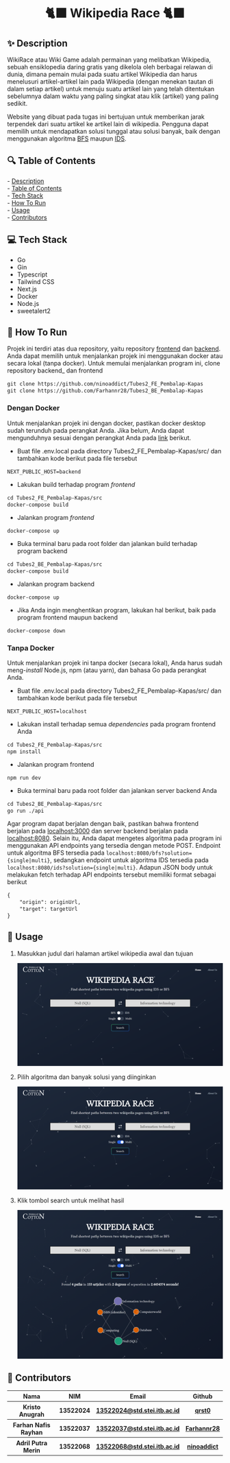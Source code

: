 <h1 align="center">🐈‍⬛ Wikipedia Race 🐈‍⬛</h1>
<h2 id="description">✨ Description </h2>

WikiRace atau Wiki Game adalah permainan yang melibatkan Wikipedia, sebuah ensiklopedia daring gratis yang dikelola oleh berbagai relawan di dunia,
dimana pemain mulai pada suatu artikel Wikipedia dan harus menelusuri artikel-artikel lain pada Wikipedia (dengan menekan tautan di dalam setiap artikel) 
untuk menuju suatu artikel lain yang telah ditentukan sebelumnya dalam waktu yang paling singkat atau klik (artikel) yang paling sedikit.

Website yang dibuat pada tugas ini bertujuan untuk memberikan jarak terpendek dari suatu artikel ke artikel lain di wikipedia. 
Pengguna dapat memilih untuk mendapatkan solusi tunggal atau solusi banyak, baik dengan menggunakan algoritma [BFS](https://en.wikipedia.org/wiki/Breadth-first_search) maupun [IDS](https://en.wikipedia.org/wiki/Iterative_deepening_depth-first_search).

<h2 id="table-of-contents">🔍 Table of Contents</h2>
- <a href="#description">Description</a><br/>
- <a href="#table-of-contents">Table of Contents</a><br/>
- <a href="#tech-stack">Tech Stack</a><br/>
- <a href="#how-to-run">How To Run</a><br/>
- <a href="#usage">Usage</a><br/>
- <a href="#author">Contributors</a>

<h2 id="tech-stack">💻 Tech Stack</h2>

- Go
- Gin
- Typescript
- Tailwind CSS
- Next.js
- Docker
- Node.js
- sweetalert2

<h2 id="how-to-run">🏃 How To Run</h2>

Projek ini terdiri atas dua repository, yaitu repository [frontend](https://github.com/ninoaddict/Tubes2_FE_Pembalap-Kapas) dan [backend](https://github.com/Farhannr28/Tubes2_BE_Pembalap-Kapas).
Anda dapat memilih untuk menjalankan projek ini menggunakan docker atau secara lokal (tanpa docker). Untuk memulai menjalankan program ini, clone repository backend_ dan frontend
```
git clone https://github.com/ninoaddict/Tubes2_FE_Pembalap-Kapas
git clone https://github.com/Farhannr28/Tubes2_BE_Pembalap-Kapas
```

### Dengan Docker
Untuk menjalankan projek ini dengan docker, pastikan docker desktop sudah terunduh pada perangkat Anda. 
Jika belum, Anda dapat mengunduhnya sesuai dengan perangkat Anda pada [link](https://www.docker.com/products/docker-desktop) berikut.
- Buat file .env.local pada directory Tubes2_FE_Pembalap-Kapas/src/ dan tambahkan kode berikut pada file tersebut
```
NEXT_PUBLIC_HOST=backend
```
- Lakukan build terhadap program _frontend_
```
cd Tubes2_FE_Pembalap-Kapas/src
docker-compose build
```
- Jalankan program _frontend_
```
docker-compose up
```
- Buka terminal baru pada root folder dan jalankan build terhadap program backend
```
cd Tubes2_BE_Pembalap-Kapas/src
docker-compose build
```
- Jalankan program backend
```
docker-compose up
```
- Jika Anda ingin menghentikan program, lakukan hal berikut, baik pada program frontend maupun backend
```
docker-compose down
```
### Tanpa Docker
Untuk menjalankan projek ini tanpa docker (secara lokal), Anda harus sudah meng-_install_ Node.js, npm (atau yarn), dan bahasa Go pada perangkat Anda.
- Buat file .env.local pada directory Tubes2_FE_Pembalap-Kapas/src/ dan tambahkan kode berikut pada file tersebut
```
NEXT_PUBLIC_HOST=localhost
```
- Lakukan install terhadap semua _dependencies_ pada program frontend Anda
```
cd Tubes2_FE_Pembalap-Kapas/src
npm install
```
- Jalankan program frontend
```
npm run dev
```
- Buka terminal baru pada root folder dan jalankan server backend Anda
```
cd Tubes2_BE_Pembalap-Kapas/src
go run ./api
```
Agar program dapat berjalan dengan baik, pastikan bahwa frontend berjalan pada [localhost:3000](http://localhost:3000) dan server backend berjalan pada [localhost:8080](http://localhost:8080). Selain itu, Anda dapat mengetes algoritma pada program ini menggunakan API
endpoints yang tersedia dengan metode POST. Endpoint untuk algoritma BFS tersedia pada ```localhost:8080/bfs?solution={single|multi}```, sedangkan endpoint untuk algoritma IDS tersedia pada ```localhost:8080/ids?solution={single|multi}```. Adapun JSON body 
untuk melakukan fetch terhadap API endpoints tersebut memiliki format sebagai berikut
```
{
    "origin": originUrl,
    "target": targetUrl
}
```

<h2 id="usage">📘 Usage</h2>

1. Masukkan judul dari halaman artikel wikipedia awal dan tujuan
   
   ![input titles](https://github.com/ninoaddict/Tubes2_FE_Pembalap-Kapas/blob/main/img/pic1.png)
   
2. Pilih algoritma dan banyak solusi yang diinginkan
   
   ![input algoritm and solution number](https://github.com/ninoaddict/Tubes2_FE_Pembalap-Kapas/blob/main/img/pic2.png)
   
3. Klik tombol search untuk melihat hasil
   
   ![click search](https://github.com/ninoaddict/Tubes2_FE_Pembalap-Kapas/blob/main/img/pic3.png)

<h2 id="author">🤵 Contributors</h2>
<table>
  <tr>
    <th>Nama</th>
    <th>NIM</th>
    <th>Email</th>
    <th>Github</th>
  </tr>
  <tr>
    <th>Kristo Anugrah</th>
    <th>13522024</th>
    <th>
      <a href="mailto:13522024@std.stei.itb.ac.id">13522024@std.stei.itb.ac.id</a>
    </th>
    <th>
      <a href="https://github.com/qrst0">
        qrst0
      </a>
    </th>
  </tr>
  <tr>
    <th>Farhan Nafis Rayhan</th>
    <th>13522037</th>
    <th>
      <a href="mailto:13522037@std.stei.itb.ac.id">13522037@std.stei.itb.ac.id</a>
    </th>
    <th>
      <a href="https://github.com/Farhannr28">
        Farhannr28
      </a>
    </th>
  </tr>
  <tr>
    <th>Adril Putra Merin</th>
    <th>13522068</th>
        <th>
      <a href="mailto:13522068@std.stei.itb.ac.id">13522068@std.stei.itb.ac.id</a>
    </th>
    <th>
      <a href="https://github.com/ninoaddict">
        ninoaddict
      </a>
    </th>
  </tr>
</table>
